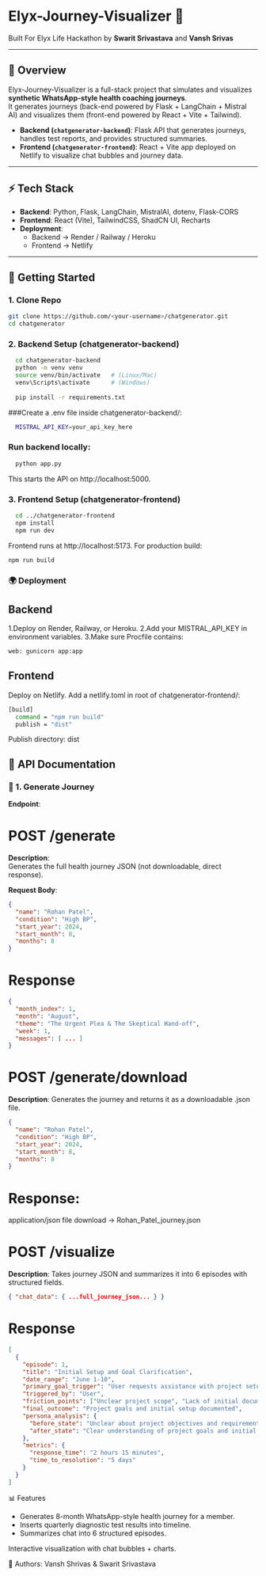# Elyx-Journey-Visualizer 🧩

Built For Elyx Life Hackathon by **Swarit Srivastava** and **Vansh Srivas**

---

## 📌 Overview
Elyx-Journey-Visualizer is a full-stack project that simulates and visualizes **synthetic WhatsApp-style health coaching journeys**.  
It generates journeys (back-end powered by Flask + LangChain + Mistral AI) and visualizes them (front-end powered by React + Vite + Tailwind).

- **Backend (`chatgenerator-backend`)**: Flask API that generates journeys, handles test reports, and provides structured summaries.  
- **Frontend (`chatgenerator-frontend`)**: React + Vite app deployed on Netlify to visualize chat bubbles and journey data.

---

## ⚡ Tech Stack
- **Backend**: Python, Flask, LangChain, MistralAI, dotenv, Flask-CORS  
- **Frontend**: React (Vite), TailwindCSS, ShadCN UI, Recharts  
- **Deployment**:  
  - Backend → Render / Railway / Heroku  
  - Frontend → Netlify  

---

## 🚀 Getting Started

### 1. Clone Repo
```bash
git clone https://github.com/<your-username>/chatgenerator.git
cd chatgenerator
```
### 2. Backend Setup (chatgenerator-backend)
```bash
  cd chatgenerator-backend
  python -m venv venv
  source venv/bin/activate   # (Linux/Mac)
  venv\Scripts\activate      # (Windows)
  
  pip install -r requirements.txt
```
###Create a .env file inside chatgenerator-backend/:
```bash
  MISTRAL_API_KEY=your_api_key_here
```
### Run backend locally:
```bash
  python app.py
```
This starts the API on http://localhost:5000.

### 3. Frontend Setup (chatgenerator-frontend)
```bash
  cd ../chatgenerator-frontend
  npm install
  npm run dev
```
Frontend runs at http://localhost:5173.
For production build:
```bash
npm run build
```
### 🌍 Deployment

## Backend

1.Deploy on Render, Railway, or Heroku.
2.Add your MISTRAL_API_KEY in environment variables.
3.Make sure Procfile contains:
``` bash
web: gunicorn app:app
```
## Frontend

Deploy on Netlify.
Add a netlify.toml in root of chatgenerator-frontend/:
```bash
[build]
  command = "npm run build"
  publish = "dist"
```
Publish directory: dist

## 📡 API Documentation

### 🔹 1. Generate Journey
**Endpoint**:  

# POST /generate

**Description**:  
Generates the full health journey JSON (not downloadable, direct response).

**Request Body**:
```json
{
  "name": "Rohan Patel",
  "condition": "High BP",
  "start_year": 2024,
  "start_month": 8,
  "months": 8
}
```
# Response 
```json
{
  "month_index": 1,
  "month": "August",
  "theme": "The Urgent Plea & The Skeptical Hand-off",
  "week": 1,
  "messages": [ ... ]
}
```
# POST /generate/download

**Description**: 
Generates the journey and returns it as a downloadable .json file.
```json
{
  "name": "Rohan Patel",
  "condition": "High BP",
  "start_year": 2024,
  "start_month": 8,
  "months": 8
}
```
# Response:
application/json file download → Rohan_Patel_journey.json

# POST /visualize

**Description**: 
Takes journey JSON and summarizes it into 6 episodes with structured fields.
```json
{ "chat_data": { ...full_journey_json... } }
```
# Response 
```json
[
  {
    "episode": 1,
    "title": "Initial Setup and Goal Clarification",
    "date_range": "June 1-10",
    "primary_goal_trigger": "User requests assistance with project setup and goal definition",
    "triggered_by": "User",
    "friction_points": ["Unclear project scope", "Lack of initial documentation"],
    "final_outcome": "Project goals and initial setup documented",
    "persona_analysis": {
      "before_state": "Unclear about project objectives and requirements",
      "after_state": "Clear understanding of project goals and initial steps"
    },
    "metrics": {
      "response_time": "2 hours 15 minutes",
      "time_to_resolution": "5 days"
    }
  }
]
```
📊 Features

- Generates 8-month WhatsApp-style health journey for a member.
- Inserts quarterly diagnostic test results into timeline.
- Summarizes chat into 6 structured episodes.

Interactive visualization with chat bubbles + charts.

👥 Authors: 
Vansh Shrivas &
Swarit Srivastava 
